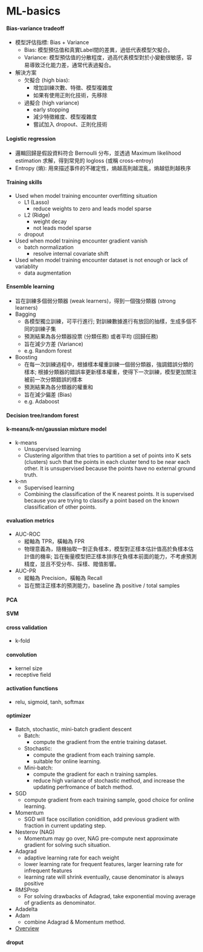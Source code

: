 # ML-basics

#### Bias-variance tradeoff
  - 模型評估指標: Bias + Variance
    - Bias: 模型預估值和真實Label間的差異，過低代表模型欠擬合。
    - Variance: 模型預估值的分散程度，過高代表模型對於小變動很敏感，容易導致泛化能力差，通常代表過擬合。
  - 解決方案
    - 欠擬合 (high bias):
      - 增加訓練次數、特徵、模型複雜度
      - 如果有使用正則化技術，先移除
    - 過擬合 (high variance) 
      - early stopping
      - 減少特徵維度、模型複雜度
      - 嘗試加入 dropout、正則化技術

#### Logistic regression
  - 邏輯回歸是假設資料符合 Bernoulli 分布，並透過 Maximum likelihood estimation 求解，得到常見的 logloss (或稱 cross-entroy)
  - Entropy (熵): 用來描述事件的不確定性，熵越高則越混亂，熵越低則越秩序

#### Training skills
  - Used when model training encounter overfitting situation
    - L1 (Lasso)
      - reduce weights to zero and leads model sparse
    - L2 (Ridge)
      - weight decay
      - not leads model sparse
    - dropout
  - Used when model training encounter gradient vanish
    - batch normalization
      - resolve internal covariate shift
  - Used when model training encounter dataset is not enough or lack of variablity
    - data augmentation

#### Ensemble learning
  - 旨在訓練多個弱分類器 (weak learners)，得到一個強分類器 (strong learners)
  - Bagging
    - 各模型獨立訓練，可平行進行; 對訓練數據進行有放回的抽樣，生成多個不同的訓練子集
    - 預測結果為各分類器投票 (分類任務) 或者平均 (回歸任務)
    - 旨在減少方差 (Variance)
    - e.g. Random forest
  - Boosting
    - 在每一次訓練過程中，根據樣本權重訓練一個弱分類器，強調錯誤分類的樣本; 根據分類器的錯誤率更新樣本權重，使得下一次訓練，模型更加關注被前一次分類錯誤的樣本
    - 預測結果為各分類器的權重和
    - 旨在減少偏差 (Bias)
    - e.g. Adaboost
     
#### Decision tree/random forest

#### k-means/k-nn/gaussian mixture model
  - k-means
    - Unsupervised learning
    - Clustering algorithm that tries to partition a set of points into K sets (clusters) such that the points in each cluster tend to be near each other. It is unsupervised because the points have no external ground truth.
  - k-nn
    - Supervised learning
    - Combining the classification of the K nearest points. It is supervised because you are trying to classify a point based on the known classification of other points.  

#### evaluation metrics
  - AUC-ROC
    - 縱軸為 TPR，橫軸為 FPR
    - 物理意義為，隨機抽取一對正負樣本，模型對正樣本估計值高於負樣本估計值的機率; 旨在衡量模型把正樣本排序在負樣本前面的能力，不考慮預測精度，並且不受分布、採樣、閥值影響。
  - AUC-PR
    - 縱軸為 Precision，橫軸為 Recall
    - 旨在關注正樣本的預測能力，baseline 為 positive / total samples

#### PCA

#### SVM

#### cross validation
  - k-fold

#### convolution
  - kernel size
  - receptive field

#### activation functions
  - relu, sigmoid, tanh, softmax

#### optimizer
  - Batch, stochastic, mini-batch gradient descent
    - Batch:
      - compute the gradient from the entrie training dataset.
    - Stochastic:
      - compute the gradient from each training sample.
      - suitable for online learning.
    - Mini-batch:
      - compute the gradient for each n training samples.
      - reduce high variance of stochastic method, and increase the updating perfromance of batch method.
  - SGD
    - compute gradient from each training sample, good choice for online learning.
  - Momentum
    - SGD will face oscillation conidition, add previous gradient with fraction in current updating step.
  - Nesterov (NAG)
    - Momentum may go over, NAG pre-compute next approximate gradient for solving such situation.
  - Adagrad
    - adaptive learning rate for each weight
    - lower learning rate for frequent features, larger learning rate for infrequent features
    - learning rate will shrink eventually, cause denominator is always positive
  - RMSProp
    - For solving drawbacks of Adagrad, take exponential moving average of gradients as denominator.
  - Adadelta
  - Adam
    - combine Adagrad & Momentum method.
  - [Overview](https://ruder.io/optimizing-gradient-descent/)

#### droput
